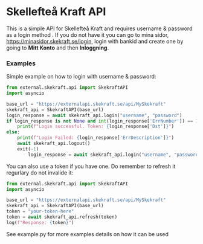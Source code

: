 # Skellefteå Kraft API
This is a simple API for Skellefteå Kraft and requires username & password as a login method
.
If you do not have it you can go to mina sidor, https://minasidor.skekraft.se/login, login with bankid and create one by going to **Mitt Konto** and then **Inloggning**.

### Examples
Simple example on how to login with username & password:
```python
from external.skekraft.api import SkekraftAPI
import asyncio

base_url = "https://externalapi.skekraft.se/api/MySkekraft"
skekraft_api = SkekraftAPI(base_url)
login_response = await skekraft_api.login("username", "password")
if login_response is not None and int(login_response['ErrNumber']) == 1:
    print(f"Login successful. Token: {login_response['Dst']}")
else:
    print(f"Login Failed: {login_response['ErrDescription']}")
    await skekraft_api.logout()
    exit(-1)
        login_response = await skekraft_api.login("username", "password")

```

You can also use a token if you have one. Do remember to refresh it regurlary do not invalide it:
```python
from external.skekraft.api import SkekraftAPI
import asyncio

base_url = "https://externalapi.skekraft.se/api/MySkekraft"
skekraft_api = SkekraftAPI(base_url)
token = "your-token-here"
token = await skekraft_api.refresh(token)
log(f"Response: {token}")
```
See example.py for more examples details on how it can be used
